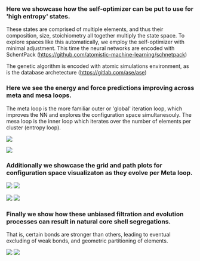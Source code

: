 ### Here we showcase how the self-optimizer can be put to use for 'high entropy' states.
These states are comprised of multiple elements, and thus their composition, size, stoichiometry all together multiply the state space.
To explore spaces like this automatically, we employ the self-optimizer with minimal adjustment.
This time the neural networks are encoded with SchentPack (https://github.com/atomistic-machine-learning/schnetpack)

The genetic algorithm is encoded with atomic simulations environment, as is the database archetecture (https://gitlab.com/ase/ase)


### Here we see the energy and force predictions improving across meta and mesa loops.
The meta loop is the more familiar outer or 'global' iteration loop, which improves the NN and explores the configuration space simultanesouly. 
The mesa loop is the inner loop which iterates over the number of elements per cluster (entropy loop).

![](MAE_E.png)

![](MAE_F.png)

### Additionally we showcase the grid and path plots for configuration space visualizaton as they evolve per Meta loop.


![](path1.png)
![](path5.png)

![](grid1.png)
![](grid5.png)


### Finally we show how these unbiased filtration and evolution processes can result in natural core shell segregations.
That is, certain bonds are stronger than others, leading to eventual excluding of weak bonds, and geometric partitioning of elements.

![](NN-1.png)
![](NN-5.png)


##
